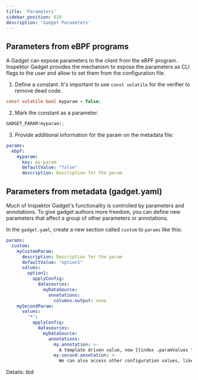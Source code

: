 ```yaml
---
title: 'Parameters'
sidebar_position: 610
description: 'Gadget Parameters'
---
```


## Parameters from eBPF programs

A Gadget can expose parameters to the client from the eBPF program. Inspektor
Gadget provides the mechanism to expose the parameters as CLI flags to the user
and allow to set them from the configuration file.

1. Define a constant. It's important to use `const volatile` for the verifier to remove dead code.

```c
const volatile bool myparam = false;
```

2. Mark the constant as a parameter.

```c
GADGET_PARAM(myparam);
```

3. Provide additional information for the param on the metadata file:

```yaml
params:
  ebpf:
    myparam:
      key: my-param
      defaultValue: "false"
      description: Description for the param
```

## Parameters from metadata (gadget.yaml)

Much of Inspektor Gadget's functionality is controlled by parameters and
annotations. To give gadget authors more freedom, you can define new parameters
that affect a group of other parameters or annotations.

In the `gadget.yaml`, create a new section called `custom` to `params` like this:

```yaml
params:
  custom:
    myCustomParam:
      description: Description for the param
      defaultValue: "option1"
      values:
        option1:
          applyConfig:
            datasources:
              myDataSource:
                annotations:
                  columns.output: none
    mySecondParam:
      values:
        '*':
          applyConfig:
            datasources:
              myDataSource:
                annotations:
                  my.annotation: >-
                    A template driven value, now {{index .paramValues "custom.mySecondParam"}}.
                  my.second.annotation: >-
                    We can also access other configuration values, like the gadget name: {{call .getConfig "name"}}
```

Details: tbd